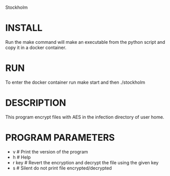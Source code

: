Stockholm

# INSTALL
Run the make command will make an executable from the python script and copy it in a docker container.

# RUN
To enter the docker container run make start and then ./stockholm 

# DESCRIPTION
This program encrypt files with AES in the infection directory of user home.

# PROGRAM PARAMETERS
- v # Print the version of the program
- h # Help
- r key # Revert the encryption and decrypt the file using the given key
- s # Silent do not print file encrypted/decrypted